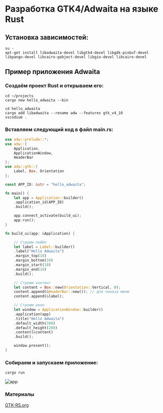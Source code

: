 # Разработка GTK4/Adwaita на языке Rust

## Установка зависимостей:

```shell
su -
apt-get install libadwaita-devel libgtk4-devel libgdk-pixbuf-devel libpango-devel libcairo-gobject-devel libgio-devel libcairo-devel
```

## Пример приложения Adwaita

### Создаём проект Rust и открываем его:

```shell
cd ~/projects
cargo new hello_adwaita --bin

cd hello_adwaita
cargo add libadwaita --rename adw --features gtk_v4_10
vscodium .
```

### Вставляем следующий код в файл main.rs:

```rust
use adw::prelude::*;
use adw::{
    Application,
    ApplicationWindow,
    HeaderBar
};
use adw::gtk::{
    Label, Box, Orientation
};

const APP_ID: &str = "hello_adwaita";

fn main() {
    let app = Application::builder()
    .application_id(APP_ID)
    .build();

    app.connect_activate(build_ui);
    app.run();
}

fn build_ui(app: &Application) {

    // Строим лейбл
    let label = Label::builder()
    .label("Hello Adwaita")
    .margin_top(10)
    .margin_bottom(10)
    .margin_start(10)
    .margin_end(10)
    .build();

    // Строим контент
    let content = Box::new(Orientation::Vertical, 0);
    content.append(&HeaderBar::new()); // для показа меню
    content.append(&label);

    // Строим окно
    let window = ApplicationWindow::builder()
    .application(app)
    .title("Hello Adwaita")
    .default_width(300)
    .default_height(200)
    .content(&content)
    .build();

    window.present();
}
```

### Собираем и запускаем приложение:

```shell
cargo run
```

![app](/rust/gtk4-applications/app.png)

### Материалы

[GTK-RS.org](https://gtk-rs.org)
